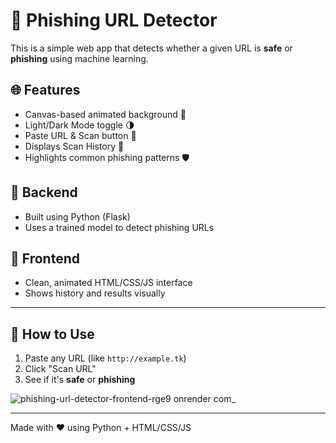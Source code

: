 # 🔐 Phishing URL Detector

This is a simple web app that detects whether a given URL is **safe** or **phishing** using machine learning.

## 🌐 Features

- Canvas-based animated background 🎨
- Light/Dark Mode toggle 🌗
- Paste URL & Scan button 🚀
- Displays Scan History 📜
- Highlights common phishing patterns 🛡️

## 🧠 Backend

- Built using Python (Flask)
- Uses a trained model to detect phishing URLs

## 🚀 Frontend

- Clean, animated HTML/CSS/JS interface
- Shows history and results visually

---

## 📌 How to Use

1. Paste any URL (like `http://example.tk`)
2. Click "Scan URL"
3. See if it's **safe** or **phishing**

![phishing-url-detector-frontend-rge9 onrender com_](https://github.com/user-attachments/assets/8d30bb7c-cb21-4391-9a96-f8b23f0ad6e9)


---

Made with ❤️ using Python + HTML/CSS/JS
